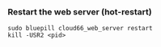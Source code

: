 <!-- post: -->


### Restart the web server (hot-restart)

	sudo bluepill cloud66_web_server restart
	kill -USR2 <pid>

